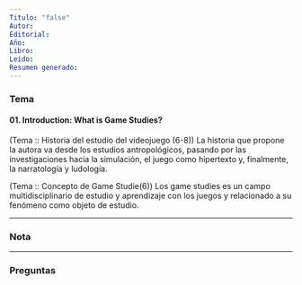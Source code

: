 ```yaml
---
Titulo: "false"
Autor: 
Editorial: 
Año: 
Libro: 
Leído: 
Resumen generado:
---
```

### Tema

#### 01. Introduction: What is Game Studies?

(Tema :: Historia del estudio del videojuego (6-8))
	La historia que propone la autora va desde los estudios antropológicos, pasando por las investigaciones hacia la simulación, el juego como hipertexto y, finalmente, la narratología y ludología.

(Tema :: Concepto de Game Studie(6))
	Los game studies es un campo multidisciplinario de estudio y aprendizaje con los juegos y relacionado a su fenómeno como objeto de estudio. 



---
### Nota





---
### Preguntas



